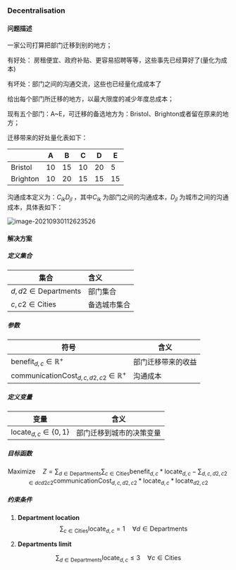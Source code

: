 ### Decentralisation

#### 问题描述

一家公司打算把部门迁移到别的地方；

有好处： 房租便宜、政府补贴、更容易招聘等等，这些事先已经算好了(量化为成本)

有坏处：部门之间的沟通交流，这些也已经量化成成本了

给出每个部门所迁移的地方，以最大限度的减少年度总成本；

现有五个部门：A~E，可迁移的备选地方为：Bristol、Brighton或者留在原来的地方；

迁移带来的好处量化表如下：

|  | A    | B    | C    | D | E |
| --- | --- | --- | --- | --- | --- |
| Bristol  | 10   | 15   | 10   | 20   | 5    |
| Brighton | 10   | 20   | 15   | 15 | 15 |

沟通成本定义为：$C_{ik} D_{jl}$ ，其中$C_{ik}$ 为部门之间的沟通成本，$D_{jl}$ 为城市之间的沟通成本，具体表如下：

![image-20210930112623526](D:\github\Model-Building-in-Mathematical-Programming\image\decentralisation_data.jpg)



####  解决方案

##### 定义集合

| 集合                          | 含义         |
| ----------------------------- | :----------- |
| $d,d2 \in \text{Departments}$ | 部门集合     |
| $c,c2 \in \text{Cities}$      | 备选城市集合 |

##### 参数

| 符号                                                    | 含义               |
| ------------------------------------------------------- | ------------------ |
| $\text{benefit}_{d,c} \in \mathbb{R}^+$                 | 部门迁移带来的收益 |
| $\text{communicationCost}_{d,c,d2,c2} \in \mathbb{R}^+$ | 沟通成本           |

##### 定义变量

| 变量                               | 含义                     |
| ---------------------------------- | ------------------------ |
| $\text{locate}_{d,c} \in \{0,1 \}$ | 部门迁移到城市的决策变量 |

##### 目标函数

$$
\begin{equation}
\text{Maximize} \quad Z = \sum_{d \in \text{Departments}} \sum_{c \in \text{Cities}} \text{benefit}_{d,c}*\text{locate}_{d,c} -
\sum_{d,c,d2,c2 \in dcd2c2} \text{communicationCost}_{d,c,d2,c2}*\text{locate}_{d,c}*\text{locate}_{d2,c2}
\end{equation}
$$



##### 约束条件

1. **Department location**
   $$
   \begin{equation}
   \sum_{c \in \text{Cities}} \text{locate}_{d,c} = 1 \quad \forall d \in \text{Departments}
   \end{equation}
   $$

2. **Departments limit**

$$
\begin{equation}
\sum_{d \in \text{Departments}} \text{locate}_{d,c} \leq 3 \quad \forall c \in \text{Cities}
\end{equation}
$$